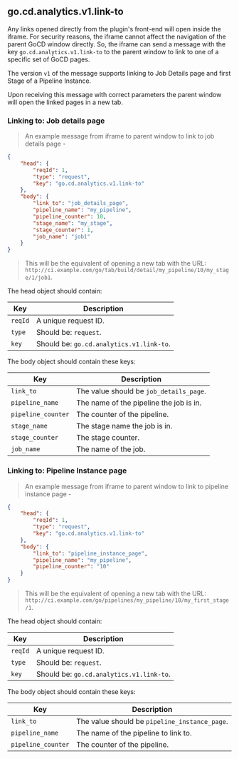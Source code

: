 ## go.cd.analytics.v1.link-to

Any links opened directly from the plugin's front-end will open inside the iframe. For security reasons, the iframe cannot affect the
navigation of the parent GoCD window directly. So, the iframe can send a message with the key `go.cd.analytics.v1.link-to` to the parent
window to link to one of a specific set of GoCD pages.

The version `v1` of the message supports linking to Job Details page and first Stage of a Pipeline Instance.

Upon receiving this message with correct parameters the parent window will open the linked pages in a new tab.

### Linking to: Job details page

> An example message from iframe to parent window to link to job details page -

```json
{
    "head": {
        "reqId": 1,
        "type": "request",
        "key": "go.cd.analytics.v1.link-to"
    },
    "body": {
        "link_to": "job_details_page",
        "pipeline_name": "my_pipeline",
        "pipeline_counter": 10,
        "stage_name": "my_stage",
        "stage_counter": 1,
        "job_name": "job1"
    }
}
```

> This will be the equivalent of opening a new tab with the URL: `http://ci.example.com/go/tab/build/detail/my_pipeline/10/my_stage/1/job1`.

The head object should contain:

| Key     | Description                              |
|---------|------------------------------------------|
| `reqId` | A unique request ID.                     |
| `type`  | Should be: `request`.                    |
| `key`   | Should be: `go.cd.analytics.v1.link-to`. |

The body object should contain these keys:

| Key                | Description                             |
|--------------------|-----------------------------------------|
| `link_to`          | The value should be `job_details_page`. |
| `pipeline_name`    | The name of the pipeline the job is in. |
| `pipeline_counter` | The counter of the pipeline.            |
| `stage_name`       | The stage name the job is in.           |
| `stage_counter`    | The stage counter.                      |
| `job_name`         | The name of the job.                    |


### Linking to: Pipeline Instance page

> An example message from iframe to parent window to link to pipeline instance page -

```json
{
    "head": {
        "reqId": 1,
        "type": "request",
        "key": "go.cd.analytics.v1.link-to"
    },
    "body": {
        "link_to": "pipeline_instance_page",
        "pipeline_name": "my_pipeline",
        "pipeline_counter": "10"
    }
}
```

> This will be the equivalent of opening a new tab with the URL: `http://ci.example.com/go/pipelines/my_pipeline/10/my_first_stage/1`.

The head object should contain:

| Key     | Description                              |
|---------|------------------------------------------|
| `reqId` | A unique request ID.                     |
| `type`  | Should be: `request`.                    |
| `key`   | Should be: `go.cd.analytics.v1.link-to`. |

The body object should contain these keys:

| Key                | Description                                   |
|--------------------|-----------------------------------------------|
| `link_to`          | The value should be `pipeline_instance_page`. |
| `pipeline_name`    | The name of the pipeline to link to.          |
| `pipeline_counter` | The counter of the pipeline.                  |
